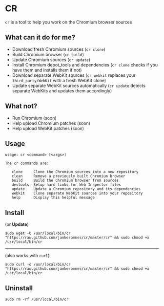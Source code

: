 # CR

`cr` is a tool to help you work on the Chromium browser sources

## What can it do for me?

- Download fresh Chromium sources (`cr clone`)
- Build Chromium browser (`cr build`)
- Update Chromium sources (`cr update`)
- Install Chromium depot\_tools and dependencies (`cr clone` checks if you have them and installs them if not)
- Download separate WebKit sources (`cr webkit` replaces your `third_party/WebKit` with a fresh WebKit clone)
- Update separate WebKit sources automatically (`cr update` detects separate WebKits and updates them accordingly)

## What not?

- Run Chromium (soon)
- Help upload Chromium patches (soon)
- Help upload WebKit patches (soon)

## Usage

    usage: cr <command> [<args>]

    The cr commands are:

       clone     Clone the Chromium sources into a new repository
       clean     Remove a previously built Chromium browser
       build     Build the Chromium browser from sources
       devtools  Setup hard links for Web Inspector files
       update    Update a Chromium repository and its dependencies
       webkit    Clone separate WebKit sources into your repository
       help      Display this helpful message

## Install

(or **Update**)

    sudo wget -O /usr/local/bin/cr "https://raw.github.com/jankeromnes/cr/master/cr" && sudo chmod +x /usr/local/bin/cr

---

(also works with `curl`)

    sudo curl -o /usr/local/bin/cr "https://raw.github.com/jankeromnes/cr/master/cr" && sudo chmod +x /usr/local/bin/cr

## Uninstall

    sudo rm -rf /usr/local/bin/cr

